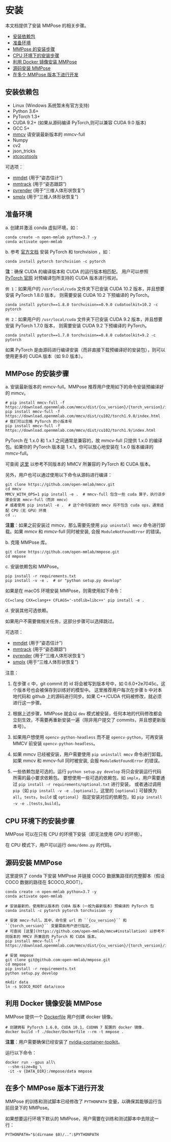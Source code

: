 # 安装

本文档提供了安装 MMPose 的相关步骤。

<!-- TOC -->

- [安装依赖包](#安装依赖包)
- [准备环境](#准备环境)
- [MMPose 的安装步骤](#MMPose-的安装步骤)
- [CPU 环境下的安装步骤](#CPU-环境下的安装步骤)
- [利用 Docker 镜像安装 MMPose](#利用-Docker-镜像安装-MMPose)
- [源码安装 MMPose](#源码安装-MMPose)
- [在多个 MMPose 版本下进行开发](#在多个-MMPose-版本下进行开发)

<!-- TOC -->

## 安装依赖包

- Linux (Windows 系统暂未有官方支持)
- Python 3.6+
- PyTorch 1.3+
- CUDA 9.2+ (如果从源码编译 PyTorch,则可以兼容 CUDA 9.0 版本)
- GCC 5+
- [mmcv](https://github.com/open-mmlab/mmcv) 请安装最新版本的 mmcv-full
- Numpy
- cv2
- json_tricks
- [xtcocotools](https://github.com/jin-s13/xtcocoapi)

可选项：

- [mmdet](https://github.com/open-mmlab/mmdetection) (用于“姿态估计”)
- [mmtrack](https://github.com/open-mmlab/mmtracking) (用于“姿态跟踪”)
- [pyrender](https://pyrender.readthedocs.io/en/latest/install/index.html) (用于“三维人体形状恢复”)
- [smplx](https://github.com/vchoutas/smplx) (用于“三维人体形状恢复”)

## 准备环境

a. 创建并激活 conda 虚拟环境，如：

```shell
conda create -n open-mmlab python=3.7 -y
conda activate open-mmlab
```

b. 参考 [官方文档](https://pytorch.org/) 安装 PyTorch 和 torchvision ，如：

```shell
conda install pytorch torchvision -c pytorch
```

**注**：确保 CUDA 的编译版本和 CUDA 的运行版本相匹配。
用户可以参照 [PyTorch 官网](https://pytorch.org/) 对预编译包所支持的 CUDA 版本进行核对。

`例 1`：如果用户的 `/usr/local/cuda` 文件夹下已安装 CUDA 10.2 版本，并且想要安装 PyTorch 1.8.0 版本，
则需要安装 CUDA 10.2 下预编译的 PyTorch。

```shell
conda install pytorch==1.8.0 torchvision==0.9.0 cudatoolkit=10.2 -c pytorch
```

`例 2`：如果用户的 `/usr/local/cuda` 文件夹下已安装 CUDA 9.2 版本，并且想要安装 PyTorch 1.7.0 版本，
则需要安装 CUDA 9.2 下预编译的 PyTorch。

```shell
conda install pytorch==1.7.0 torchvision==0.8.0 cudatoolkit=9.2 -c pytorch
```

如果 PyTorch 是由源码进行编译安装（而非直接下载预编译好的安装包），则可以使用更多的 CUDA 版本（如 9.0 版本）。

## MMPose 的安装步骤

a. 安装最新版本的 mmcv-full。MMPose 推荐用户使用如下的命令安装预编译好的 mmcv。

```shell
# pip install mmcv-full -f https://download.openmmlab.com/mmcv/dist/{cu_version}/{torch_version}/index.html
pip install mmcv-full -f https://download.openmmlab.com/mmcv/dist/cu102/torch1.9.0/index.html
# 我们可以忽略 PyTorch 的小版本号
pip install mmcv-full -f https://download.openmmlab.com/mmcv/dist/cu102/torch1.9/index.html
```

PyTorch 在 1.x.0 和 1.x.1 之间通常是兼容的，故 mmcv-full 只提供 1.x.0 的编译包。如果你的 PyTorch 版本是 1.x.1，你可以放心地安装在 1.x.0 版本编译的 mmcv-full。

可查阅 [这里](https://github.com/open-mmlab/mmcv#installation) 以参考不同版本的 MMCV 所兼容的 PyTorch 和 CUDA 版本。

另外，用户也可以通过使用以下命令从源码进行编译：

```shell
git clone https://github.com/open-mmlab/mmcv.git
cd mmcv
MMCV_WITH_OPS=1 pip install -e .  # mmcv-full 包含一些 cuda 算子，执行该步骤会安装 mmcv-full（而非 mmcv）
# 或者使用 pip install -e .  # 这个命令安装的 mmcv 将不包含 cuda ops，通常适配 CPU（无 GPU）环境
cd ..
```

**注意**：如果之前安装过 mmcv，那么需要先使用 `pip uninstall mmcv` 命令进行卸载。如果 mmcv 和 mmcv-full 同时被安装, 会报 `ModuleNotFoundError` 的错误。

b. 克隆 MMPose 库。

```shell
git clone https://github.com/open-mmlab/mmpose.git
cd mmpose
```

c. 安装依赖包和 MMPose。

```shell
pip install -r requirements.txt
pip install -v -e .  # or "python setup.py develop"
```

如果是在 macOS 环境安装 MMPose，则需使用如下命令：

```shell
CC=clang CXX=clang++ CFLAGS='-stdlib=libc++' pip install -e .
```

d. 安装其他可选依赖。

如果用户不需要做相关任务，这部分步骤可以选择跳过。

可选项：

- [mmdet](https://github.com/open-mmlab/mmdetection) (用于“姿态估计”)
- [mmtrack](https://github.com/open-mmlab/mmtracking) (用于“姿态跟踪”)
- [pyrender](https://pyrender.readthedocs.io/en/latest/install/index.html) (用于“三维人体形状恢复”)
- [smplx](https://github.com/vchoutas/smplx) (用于“三维人体形状恢复”)

注意：

1. 在步骤 c 中，git commit 的 id 将会被写到版本号中，如 0.6.0+2e7045c。这个版本号也会被保存到训练好的模型中。
   这里推荐用户每次在步骤 b 中对本地代码和 github 上的源码进行同步。如果 C++/CUDA 代码被修改，就必须进行这一步骤。

1. 根据上述步骤，MMPose 就会以 `dev` 模式被安装，任何本地的代码修改都会立刻生效，不需要再重新安装一遍（除非用户提交了 commits，并且想更新版本号）。

1. 如果用户想使用 `opencv-python-headless` 而不是 `opencv-python`，可再安装 MMCV 前安装 `opencv-python-headless`。

1. 如果 mmcv 已经被安装，用户需要使用 `pip uninstall mmcv` 命令进行卸载。如果 mmcv 和 mmcv-full 同时被安装, 会报 `ModuleNotFoundError` 的错误。

1. 一些依赖包是可选的。运行 `python setup.py develop` 将只会安装运行代码所需的最小要求依赖包。
   要想使用一些可选的依赖包，如 `smplx`，用户需要通过 `pip install -r requirements/optional.txt` 进行安装，
   或者通过调用 `pip`（如 `pip install -v -e .[optional]`，这里的 `[optional]` 可替换为 `all`，`tests`，`build` 或 `optional`） 指定安装对应的依赖包，如 `pip install -v -e .[tests,build]`。

## CPU 环境下的安装步骤

MMPose 可以在只有 CPU 的环境下安装（即无法使用 GPU 的环境）。

在 CPU 模式下，用户可以运行 `demo/demo.py` 的代码。

## 源码安装 MMPose

这里提供了 conda 下安装 MMPose 并链接 COCO 数据集路径的完整脚本（假设 COCO 数据的路径在 $COCO_ROOT）。

```shell
conda create -n open-mmlab python=3.7 -y
conda activate open-mmlab

# 安装最新的，使用默认版本的 CUDA 版本（一般为最新版本）预编译的 PyTorch 包
conda install -c pytorch pytorch torchvision -y

# 安装 mmcv-full。其中，命令里 url 的 ``{cu_version}`` 和 ``{torch_version}`` 变量需由用户进行指定。
# 可查阅 [这里](https://github.com/open-mmlab/mmcv#installation) 以参考不同版本的 MMCV 所兼容的 PyTorch 和 CUDA 版本。
pip install mmcv-full -f https://download.openmmlab.com/mmcv/dist/{cu_version}/{torch_version}/index.html

# 安装 mmpose
git clone git@github.com:open-mmlab/mmpose.git
cd mmpose
pip install -r requirements.txt
python setup.py develop

mkdir data
ln -s $COCO_ROOT data/coco
```

## 利用 Docker 镜像安装 MMPose

MMPose 提供一个 [Dockerfile](/docker/Dockerfile) 用户创建 docker 镜像。

```shell
# 创建拥有 PyTorch 1.6.0, CUDA 10.1, CUDNN 7 配置的 docker 镜像.
docker build -f ./docker/Dockerfile --rm -t mmpose .
```

**注意**：用户需要确保已经安装了 [nvidia-container-toolkit](https://docs.nvidia.com/datacenter/cloud-native/container-toolkit/install-guide.html#docker)。

运行以下命令：

```shell
docker run --gpus all\
 --shm-size=8g \
 -it -v {DATA_DIR}:/mmpose/data mmpose
```

## 在多个 MMPose 版本下进行开发

MMPose 的训练和测试脚本已经修改了 `PYTHONPATH` 变量，以确保其能够运行当前目录下的 MMPose。

如果想要运行环境下默认的 MMPose，用户需要在训练和测试脚本中去除这一行：

```shell
PYTHONPATH="$(dirname $0)/..":$PYTHONPATH
```
